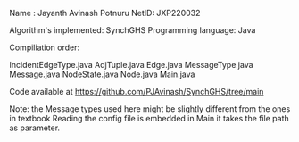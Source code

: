 
Name : Jayanth Avinash Potnuru
NetID: JXP220032

Algorithm's implemented: 
SynchGHS
Programming language: Java 

Compiliation order:

IncidentEdgeType.java
AdjTuple.java
Edge.java
MessageType.java
Message.java
NodeState.java
Node.java
Main.java

Code available at https://github.com/PJAvinash/SynchGHS/tree/main

Note: the Message types used here might be slightly different from the ones in textbook 
Reading the config file is embedded in Main it takes the file path as parameter.



